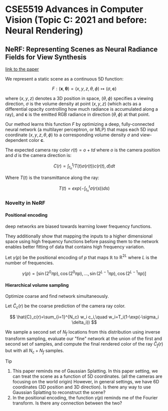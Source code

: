 # CSE5519 Advances in Computer Vision (Topic C: 2021 and before: Neural Rendering)

## NeRF: Representing Scenes as Neural Radiance Fields for View Synthesis

[link to the paper](https://arxiv.org/pdf/2003.08934)

We represent a static scene as a continuous 5D function:

$$
F: (\mathbf{x}, \boldsymbol{\theta}) = (x, y, z, \theta, \phi) \mapsto (\sigma, \mathbf{c})
$$

where $(x, y, z)$ denotes a 3D position in space, $(\theta, \phi)$ specifies a viewing direction, $\sigma$ is the volume density at point $(x, y, z)$ (which acts as a differential opacity controlling how much radiance is accumulated along a ray), and $\mathbf{c}$ is the emitted RGB radiance in direction $(\theta, \phi)$ at that point.

Our method learns this function $F$ by optimizing a deep, fully-connected neural network (a multilayer perceptron, or MLP) that maps each 5D input coordinate $(x, y, z, \theta, \phi)$ to a corresponding volume density $\sigma$ and view-dependent color $\mathbf{c}$.

The expected camera ray color $r(t)=o+td$ where $o$ is the camera position and $d$ is the camera direction is:

$$
C(r)=\int_{t_n}^{t_f} T(t) \sigma(r(t)) c(r(t), d) d t
$$

Where $T(t)$ is the transmittance along the ray:

$$
T(t)=exp\left(-\int_{t_n}^{t} \sigma(r(s)) d s\right)
$$

### Novelty in NeRF

#### Positional encoding

deep networks are biased towards learning lower frequency functions.

They additionally show that mapping the inputs to a higher
dimensional space using high frequency functions before passing them to the network enables better fitting of data that contains high frequency variation.

Let $\gamma(p)$ be the positional encoding of $p$ that maps $\mathbb{R}$ to $\mathbb{R}^{2L}$ where $L$ is the number of frequencies.

$$
\gamma(p)=\left[\sin\left(2^0\pi p\right), \cos\left(2^0\pi p\right), \ldots, \sin\left(2^{L-1}\pi p\right), \cos\left(2^{L-1}\pi p\right)\right]
$$

#### Hierarchical volume sampling

Optimize coarse and find network simultaneously.

Let $\hat{C}_c(r)$ be the coarse prediction of the camera ray color.

$$
\hat{C}_c(r)=\sum_{i=1}^{N_c} w_i c_i,\quad w_i=T_i(1-\exp(-\sigma_i \delta_i))
$$

We sample a second set of $N_f$ locations from this distribution
using inverse transform sampling, evaluate our "fine" network at the union of the first and second set of samples, and compute the final rendered color of the ray $\hat{C}_f(r)$ but with all $N_c+N_f$ samples.

> [!TIP]
>
> 1. This paper reminds me of Gaussian Splatting. In this paper setting, we can treat the scene as a function of 5D coordinates. (all the cameras are focusing on the world origin) However, in general settings, we have 6D coordinates (3D position and 3D direction). Is there any way to use Gaussian Splatting to reconstruct the scene?
> 2. In the positional encoding, the function $\gamma(p)$ reminds me of the Fourier transform. Is there any connection between the two?
